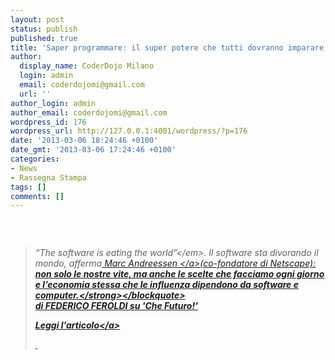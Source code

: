 ```yaml
---
layout: post
status: publish
published: true
title: 'Saper programmare: il super potere che tutti dovranno imparare'
author:
  display_name: CoderDojo Milano
  login: admin
  email: coderdojomi@gmail.com
  url: ''
author_login: admin
author_email: coderdojomi@gmail.com
wordpress_id: 176
wordpress_url: http://127.0.0.1:4001/wordpress/?p=176
date: '2013-03-06 18:24:46 +0100'
date_gmt: '2013-03-06 17:24:46 +0100'
categories:
- News
- Rassegna Stampa
tags: []
comments: []
---
```

<p>&nbsp;</p>
<p><img alt="" src="https:&#47;&#47;fbexternal-a.akamaihd.net&#47;safe_image.php?d=AQDv4aTkd5zFsaA8&amp;w=155&amp;h=114&amp;url=http%3A%2F%2Fwww.chefuturo.it%2Fwp-content%2Fthemes%2Fchefuturo%2Fimages%2Flg_chefuturo_sq.jpg" &#47;></p>
<blockquote><p><em>&ldquo;The software is eating the world&rdquo;<&#47;em>. Il software sta divorando il mondo, afferma<a href="http:&#47;&#47;it.wikipedia.org&#47;wiki&#47;Marc_Andreessen">&nbsp;Marc Andreessen&nbsp;<&#47;a>(co-fondatore di Netscape): <strong>non solo le nostre vite, ma anche le scelte che facciamo ogni giorno e l&rsquo;economia stessa che le influenza&nbsp;dipendono da software e computer.<&#47;strong><&#47;blockquote><br />
di&nbsp;FEDERICO FEROLDI su 'Che Futuro!'</p>
<p><a title="Che Futuro!" href="http:&#47;&#47;www.chefuturo.it&#47;2013&#47;03&#47;saper-programmare-il-super-potere-che-tutti-dovranno-imparare&#47;" target="_blank">Leggi l'articolo<&#47;a></p>
<p>&nbsp;</p>
